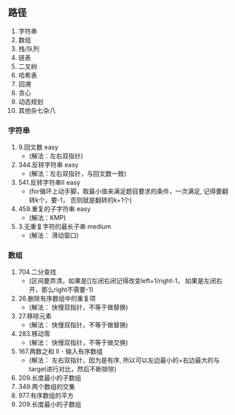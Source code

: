 ## 路径
  1. 字符串 
  2. 数组
  3. 栈/队列
  4. 链表
  5. 二叉树
  6. 哈希表
  7. 回溯
  8. 贪心
  9. 动态规划
  10. 其他杂七杂八

### 字符串
  1. 9.回文数 easy
     - (解法：左右双指针)
  3. 344.反转字符串 easy
     - (解法：左右双指针，与回文数一致)
  5. 541.反转字符串II easy
     - (for循环上动手脚，取最小值来满足题目要求的条件，一次满足, 记得要翻转k个，要-1， 否则就是翻转的k+1个)
  7. 459.重复的子字符串 easy
     - (解法：KMP)
  9. 3.无重复字符的最长子串 medium
      - (解法： 滑动窗口)

### 数组
  1. 704.二分查找
     - (区间要弄清，如果是[]左闭右闭记得改变left+1/right-1， 如果是左闭右开，那么right不需要-1)
  3. 26.删除有序数组中的重复项
     - (解法： 快慢双指针，不等于做替换)
  5. 27.移除元素
     - (解法： 快慢双指针，不等于做替换)
  7. 283.移动零
     - (解法： 快慢双指针，不等于做交换)
  9. 167.两数之和 II - 输入有序数组
      - (解法： 左右双指针，因为是有序, 所以可以左边最小的+右边最大的与target进行对比，然后不断排除) 
  10. 209.长度最小的子数组
  12. 349.两个数组的交集
  13. 977.有序数组的平方
  14. 209.长度最小的子数组
